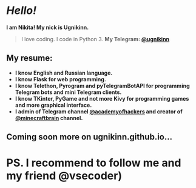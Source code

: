 
# *__Hello!__*
__I am Nikita! My nick is Ugnikinn.__
> I love coding. I code in Python 3.
__My Telegram: [@ugnikinn](https://t.me/ugnikinn/)__
## My resume:
 - __I know English and Russian language.__
 - __I know Flask for web programming.__
 - __I know Telethon, Pyrogram and pyTelegramBotAPI for programming Telegram bots and mini Telegram clients.__ 
 - __I know TKinter, PyGame and not more Kivy for programming games and more graphical interface.__
 - __I admin of Telegram channel [@academyofhackers](https://t.me/academyofhackers/) and creator of [@minecraftbrain](https://t.me/minecraftbrain/) channel.__
## Coming soon more on ugnikinn.github.io...
# PS. I recommend to follow me and my friend @vsecoder)
